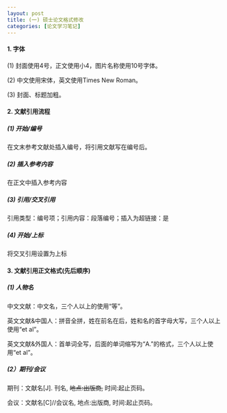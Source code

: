 ```yaml
---
layout: post
title: (一) 硕士论文格式修改
categories: [论文学习笔记]
---
```


#### 1. 字体

(1) 封面使用4号，正文使用小4，图片名称使用10号字体。

(2) 中文使用宋体，英文使用Times New Roman。

(3) 封面、标题加粗。

#### 2. 文献引用流程

##### (1) 开始/编号 

在文末参考文献处插入编号，将引用文献写在编号后。

##### (2) 插入参考内容

在正文中插入参考内容

##### (3) 引用/交叉引用

引用类型：编号项；引用内容：段落编号；插入为超链接：是

##### (4) 开始/上标

将交叉引用设置为上标

#### 3. 文献引用正文格式(先后顺序)

##### (1) 人物名

中文文献：中文名，三个人以上的使用“等”。

英文文献&中国人：拼音全拼，姓在前名在后，姓和名的首字母大写，三个人以上使用“et al”。

英文文献&外国人：首单词全写，后面的单词缩写为“A.”的格式，三个人以上使用“et al”。

##### (2）期刊/会议

期刊：文献名[J]. 刊名, ~~地点:出版商,~~ 时间:起止页码。

会议：文献名[C]//会议名, 地点:出版商, 时间:起止页码。

